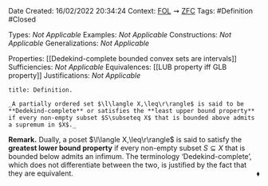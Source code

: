 <br />
<br />

Date Created: 16/02/2022 20:34:24
Context: [$\textrm{FOL}$](obsidian://open?file=First%20Order%20Logic)$\,\,\rightsquigarrow\,\,$[$\textrm{ZFC}$](obsidian://open?file=Zermelo-Fraenkel%20Set%20Theory%20with%20Choice)
Tags: #Definition #Closed 

Types: _Not Applicable_
Examples: _Not Applicable_
Constructions: _Not Applicable_
Generalizations: _Not Applicable_

Properties: [[Dedekind-complete bounded convex sets are intervals]]
Sufficiencies: _Not Applicable_
Equivalences: [[LUB property iff GLB property]]
Justifications: _Not Applicable_

``` ad-Definition
title: Definition.

_A partially ordered set $\l\langle X,\leq\r\rangle$ is said to be **Dedekind-complete** or satisfies the **least upper bound property** if every non-empty subset $S\subseteq X$ that is bounded above admits a supremum in $X$._

```

**Remark.** Dually, a poset $\l\langle X,\leq\r\rangle$ is said to satisfy the **greatest lower bound property** if every non-empty subset $S\subseteq X$ that is bounded below admits an infimum. The terminology $\textrm{`}$Dedekind-complete$\textrm{'}$, which does not differentiate between the two, is justified by the fact that they are equivalent.<span style="float:right;">$\blacklozenge$</span>
